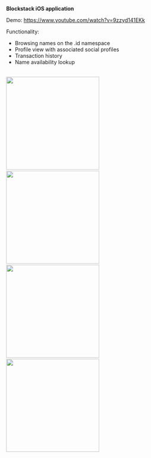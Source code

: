 
<b>Blockstack iOS application</b>


Demo:
https://www.youtube.com/watch?v=9zzyd141EKk


Functionality:
* Browsing names on the .id namespace
* Profile view with associated social profiles
* Transaction history
* Name availability lookup

<br/>

<div>
 <img src="https://github.com/juliavi/blockstack-browser-ios/blob/master/list.PNG" width="250"/>
 &nbsp;
 <img src="https://github.com/juliavi/blockstack-browser-ios/blob/master/profile.PNG" width="250"/>
 &nbsp;
</div>

<div>
 <img src="https://github.com/juliavi/blockstack-browser-ios/blob/master/history.PNG" width="250"/>
 &nbsp;
<img src="https://github.com/juliavi/blockstack-browser-ios/blob/master/search.PNG" width="250"/>
</div>
